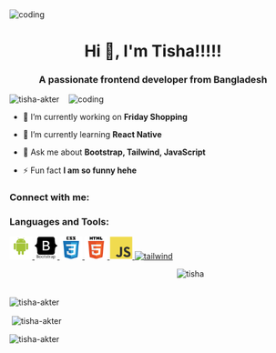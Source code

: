 <!-- [![MasterHead](https://res.cloudinary.com/practicaldev/image/fetch/s--EJm2Q_Yh--/c_limit%2Cf_auto%2Cfl_progressive%2Cq_66%2Cw_880/https://dev-to-uploads.s3.amazonaws.com/uploads/articles/x9jx4vw356x1gdkss3gx.gif)] -->
<img align="center" alt="coding" height="450" width="1000" src="https://res.cloudinary.com/practicaldev/image/fetch/s--EJm2Q_Yh--/c_limit%2Cf_auto%2Cfl_progressive%2Cq_66%2Cw_880/https://dev-to-uploads.s3.amazonaws.com/uploads/articles/x9jx4vw356x1gdkss3gx.gif">

<h1 align="center">Hi 👋, I'm Tisha!!!!!</h1>
<h3 align="center">A passionate frontend developer from Bangladesh</h3>
<img align="right" alt="coding" width="400" src="https://cdn.dribbble.com/users/4055494/screenshots/15215756/lottie-000_1_1.gif">


<p align="left"> <img src="https://komarev.com/ghpvc/?username=tisha-akter&label=Profile%20views&color=0e75b6&style=flat" alt="tisha-akter" /> </p>

- 🔭 I’m currently working on **Friday Shopping**

- 🌱 I’m currently learning **React Native**

- 💬 Ask me about **Bootstrap, Tailwind, JavaScript**

- ⚡ Fun fact **I am so funny hehe**

<h3 align="left">Connect with me:</h3>
<p align="left">
</p>

<h3 align="left">Languages and Tools:</h3>
<p align="left"> <a href="https://developer.android.com" target="_blank" rel="noreferrer"> <img src="https://raw.githubusercontent.com/devicons/devicon/master/icons/android/android-original-wordmark.svg" alt="android" width="40" height="40"/> </a> <a href="https://getbootstrap.com" target="_blank" rel="noreferrer"> <img src="https://raw.githubusercontent.com/devicons/devicon/master/icons/bootstrap/bootstrap-plain-wordmark.svg" alt="bootstrap" width="40" height="40"/> </a> <a href="https://www.w3schools.com/css/" target="_blank" rel="noreferrer"> <img src="https://raw.githubusercontent.com/devicons/devicon/master/icons/css3/css3-original-wordmark.svg" alt="css3" width="40" height="40"/> </a> <a href="https://www.w3.org/html/" target="_blank" rel="noreferrer"> <img src="https://raw.githubusercontent.com/devicons/devicon/master/icons/html5/html5-original-wordmark.svg" alt="html5" width="40" height="40"/> </a> <a href="https://developer.mozilla.org/en-US/docs/Web/JavaScript" target="_blank" rel="noreferrer"> <img src="https://raw.githubusercontent.com/devicons/devicon/master/icons/javascript/javascript-original.svg" alt="javascript" width="40" height="40"/> </a> <a href="https://tailwindcss.com/" target="_blank" rel="noreferrer"> <img src="https://www.vectorlogo.zone/logos/tailwindcss/tailwindcss-icon.svg" alt="tailwind" width="40" height="40"/> </a> </p>

<!-- <h3 align="right">Support:</h3> -->
<p><a href="https://ko-fi.com/tisha"> <img align="right" src="https://cdn.ko-fi.com/cdn/kofi3.png?v=3" height="50" width="210" alt="tisha" /></a></p><br><br>

<p><img align="center"   src="https://github-readme-stats.vercel.app/api/top-langs?username=tisha-akter&show_icons=true&locale=en&layout=compact" alt="tisha-akter" /></p>

<p>&nbsp;<img align="center" src="https://github-readme-stats.vercel.app/api?username=tisha-akter&show_icons=true&locale=en" alt="tisha-akter" /></p>

<p><img align="center" src="https://github-readme-streak-stats.herokuapp.com/?user=tisha-akter&" alt="tisha-akter" /></p>
